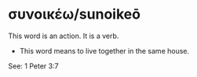 # συνοικέω/sunoikeō
This word is an action. It is a verb.
* This word means to live together in the same house.

See: 1 Peter 3:7
